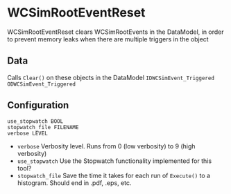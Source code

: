 # WCSimRootEventReset

WCSimRootEventReset clears WCSimRootEvents in the DataModel, in order to prevent memory leaks when there are multiple triggers in the object

## Data

Calls `Clear()` on these objects in the DataModel
`IDWCSimEvent_Triggered`
`ODWCSimEvent_Triggered`



## Configuration

```
use_stopwatch BOOL
stopwatch_file FILENAME
verbose LEVEL
```
* `verbose` Verbosity level. Runs from 0 (low verbosity) to 9 (high verbosity)
* `use_stopwatch` Use the Stopwatch functionality implemented for this tool?
* `stopwatch_file` Save the time it takes for each run of `Execute()` to a histogram. Should end in .pdf, .eps, etc.
